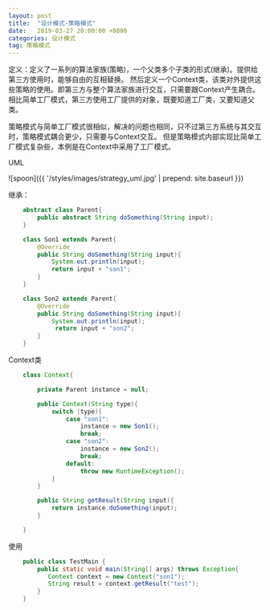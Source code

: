```yaml
---
layout: post
title:  "设计模式-策略模式"
date:   2019-03-27 20:00:00 +0800
categories: 设计模式
tag: 策略模式
---
```


定义：定义了一系列的算法家族(策略)，一个父类多个子类的形式(继承)。提供给第三方使用时，能够自由的互相替换。
然后定义一个Context类，该类对外提供这些策略的使用。即第三方与整个算法家族进行交互，只需要跟Context产生耦合。
相比简单工厂模式，第三方使用工厂提供的对象，既要知道工厂类，又要知道父类。

策略模式与简单工厂模式很相似，解决的问题也相同，只不过第三方系统与其交互时，策略模式耦合更少，只需要与Context交互。
但是策略模式内部实现比简单工厂模式复杂些，本例是在Context中采用了工厂模式。

UML

![spoon]({{ '/styles/images/strategy_uml.jpg' | prepend: site.baseurl  }})
  
继承：
```java
    abstract class Parent{
        public abstract String doSomething(String input);
    }

    class Son1 extends Parent{
        @Override
        public String doSomething(String input){
            System.out.println(input);
            return input + "son1";
        }
    }

    class Son2 extends Parent{
        @Override
        public String doSomething(String input){
            System.out.println(input);
             return input + "son2";
        }
    }

```

Context类
```java
    class Context{

        private Parent instance = null;

        public Context(String type){            
            switch (type){
                case "son1":
                    instance = new Son1();
                    break;
                case "son2":
                    instance = new Son2();
                    break;
                default:
                    throw new RuntimeException();
            }            
        }

        public String getResult(String input){
            return instance.doSomething(input);
        }

    }
```

使用
```java
    public class TestMain {
        public static void main(String[] args) throws Exception{
           Context context = new Context("son1");
           String result = context.getResult("test");
        }
    }
```



